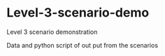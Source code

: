 # Level-3-scenario-demo
Level 3 scenario demonstration


Data and python script of out put from the scenarios
